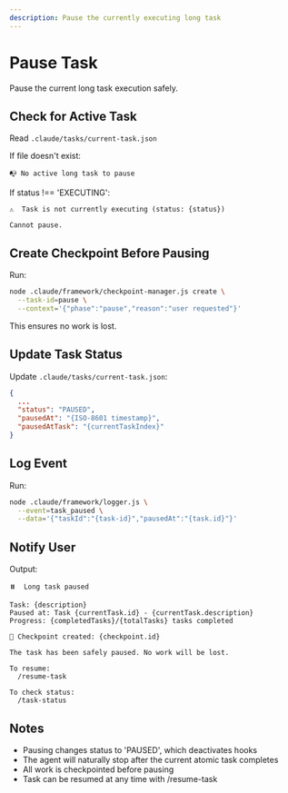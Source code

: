 ```yaml
---
description: Pause the currently executing long task
---
```


# Pause Task

Pause the current long task execution safely.

## Check for Active Task

Read `.claude/tasks/current-task.json`

If file doesn't exist:
```
📭 No active long task to pause
```

If status !== 'EXECUTING':
```
⚠️  Task is not currently executing (status: {status})

Cannot pause.
```

## Create Checkpoint Before Pausing

Run:
```bash
node .claude/framework/checkpoint-manager.js create \
  --task-id=pause \
  --context='{"phase":"pause","reason":"user requested"}'
```

This ensures no work is lost.

## Update Task Status

Update `.claude/tasks/current-task.json`:
```json
{
  ...
  "status": "PAUSED",
  "pausedAt": "{ISO-8601 timestamp}",
  "pausedAtTask": "{currentTaskIndex}"
}
```

## Log Event

Run:
```bash
node .claude/framework/logger.js \
  --event=task_paused \
  --data='{"taskId":"{task-id}","pausedAt":"{task.id}"}'
```

## Notify User

Output:
```
⏸️  Long task paused

Task: {description}
Paused at: Task {currentTask.id} - {currentTask.description}
Progress: {completedTasks}/{totalTasks} tasks completed

💾 Checkpoint created: {checkpoint.id}

The task has been safely paused. No work will be lost.

To resume:
  /resume-task

To check status:
  /task-status
```

## Notes

- Pausing changes status to 'PAUSED', which deactivates hooks
- The agent will naturally stop after the current atomic task completes
- All work is checkpointed before pausing
- Task can be resumed at any time with /resume-task
